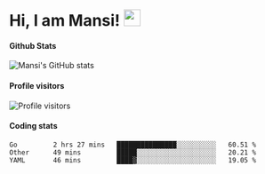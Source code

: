 # Hi, I am Mansi! <img src="https://user-images.githubusercontent.com/1303154/88677602-1635ba80-d120-11ea-84d8-d263ba5fc3c0.gif" width="30px">

#### Github Stats

![Mansi's GitHub stats](https://github-readme-stats.vercel.app/api?username=mansikulkarni96&theme=tokyonight&count_private=true&show_icons=true&hide=contribs)

#### Profile visitors

![Profile visitors](https://visitor-badge.glitch.me/badge?page_id=page.id&left_color=grey&right_color=blue)

#### Coding stats

<!--START_SECTION:waka-->
```text
Go         2 hrs 27 mins   ███████████████░░░░░░░░░░   60.51 % 
Other      49 mins         █████░░░░░░░░░░░░░░░░░░░░   20.21 % 
YAML       46 mins         ████▓░░░░░░░░░░░░░░░░░░░░   19.05 % 
```
<!--END_SECTION:waka-->
